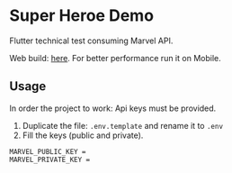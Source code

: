 # Super Heroe Demo

Flutter technical test consuming Marvel API.

Web build: [here](https://marvel.kevingarcia.site/). 
For better performance run it on Mobile.

## Usage

In order the project to work: Api keys must be provided.

1. Duplicate the file: `.env.template` and rename it to `.env`
2. Fill the keys (public and private).

```
MARVEL_PUBLIC_KEY = 
MARVEL_PRIVATE_KEY = 
```